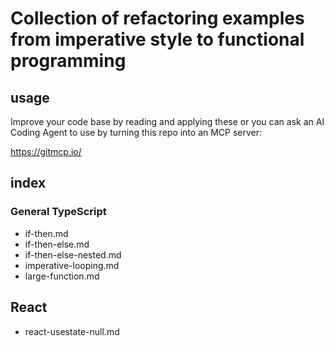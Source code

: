 
# Collection of refactoring examples from imperative style to functional programming

## usage

Improve your code base by reading and applying these or
you can ask an AI Coding Agent to use by turning this repo into an MCP server:

https://gitmcp.io/

## index

### General TypeScript

- if-then.md
- if-then-else.md
- if-then-else-nested.md
- imperative-looping.md
- large-function.md

## React

- react-usestate-null.md